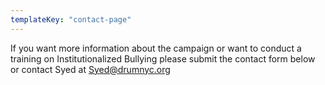 ```yaml
---
templateKey: "contact-page"
---
```

If you want more information about the campaign or want to conduct a training on Institutionalized Bullying please submit the contact form below or contact Syed  at Syed@drumnyc.org
